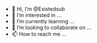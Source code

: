 - 👋 Hi, I’m @Existedsub
- 👀 I’m interested in ...
- 🌱 I’m currently learning ...
- 💞️ I’m looking to collaborate on ...
- 📫 How to reach me ...

<!---
Existedsub/Existedsub is a ✨ special ✨ repository because its `README.md` (this file) appears on your GitHub profile.
You can click the Preview link to take a look at your changes.
--->
